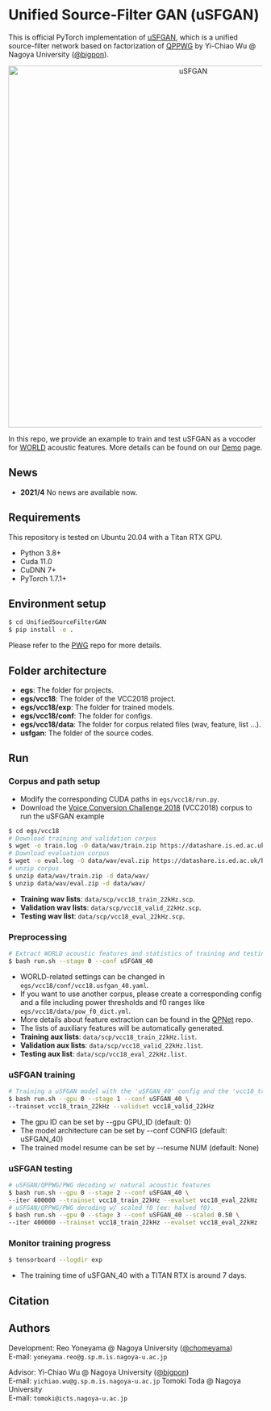 
# Unified Source-Filter GAN (uSFGAN)

This is official  PyTorch implementation of [uSFGAN](https://arxiv.org/abs/2104.04668), which is a unified source-filter network based on factorization of [QPPWG](https://github.com/bigpon/QPPWG) by Yi-Chiao Wu @ Nagoya University ([@bigpon](https://github.com/bigpon)).

<p align="center">
<img width="717" alt="uSFGAN" src="https://user-images.githubusercontent.com/49127218/114294361-18d31700-9ad9-11eb-8af8-9cb034adccbb.png">
</p>

In this repo, we provide an example to train and test uSFGAN as a vocoder for [WORLD](https://doi.org/10.1587/transinf.2015EDP7457) acoustic features. 
More details can be found on our [Demo](https://chomeyama.github.io/UnifiedSourceFilterGAN_demo/) page.


## News

- **2021/4** No news are available now. 


## Requirements

This repository is tested on Ubuntu 20.04 with a Titan RTX GPU.

- Python 3.8+
- Cuda 11.0
- CuDNN 7+
- PyTorch 1.7.1+


## Environment setup

```bash
$ cd UnifiedSourceFilterGAN
$ pip install -e .
```

Please refer to the [PWG](https://github.com/kan-bayashi/ParallelWaveGAN) repo for more details.

## Folder architecture
- **egs**:
The folder for projects.
- **egs/vcc18**:
The folder of the VCC2018 project.
- **egs/vcc18/exp**:
The folder for trained models.
- **egs/vcc18/conf**:
The folder for configs.
- **egs/vcc18/data**:
The folder for corpus related files (wav, feature, list ...).
- **usfgan**:
The folder of the source codes.


## Run

### Corpus and path setup

- Modify the corresponding CUDA paths in `egs/vcc18/run.py`.
- Download the [Voice Conversion Challenge 2018](https://datashare.is.ed.ac.uk/handle/10283/3061) (VCC2018) corpus to run the uSFGAN example

```bash
$ cd egs/vcc18
# Download training and validation corpus
$ wget -o train.log -O data/wav/train.zip https://datashare.is.ed.ac.uk/bitstream/handle/10283/3061/vcc2018_database_training.zip
# Download evaluation corpus
$ wget -o eval.log -O data/wav/eval.zip https://datashare.is.ed.ac.uk/bitstream/handle/10283/3061/vcc2018_database_evaluation.zip
# unzip corpus
$ unzip data/wav/train.zip -d data/wav/
$ unzip data/wav/eval.zip -d data/wav/
```

- **Training wav lists**: `data/scp/vcc18_train_22kHz.scp`.
- **Validation wav lists**: `data/scp/vcc18_valid_22kHz.scp`.
- **Testing wav list**: `data/scp/vcc18_eval_22kHz.scp`.

### Preprocessing

```bash
# Extract WORLD acoustic features and statistics of training and testing data
$ bash run.sh --stage 0 --conf uSFGAN_40
```

- WORLD-related settings can be changed in `egs/vcc18/conf/vcc18.usfgan_40.yaml`.
- If you want to use another corpus, please create a corresponding config and a file including power thresholds and f0 ranges like `egs/vcc18/data/pow_f0_dict.yml`.
- More details about feature extraction can be found in the [QPNet](https://github.com/bigpon/QPNet) repo.
- The lists of auxiliary features will be automatically generated.
- **Training aux lists**: `data/scp/vcc18_train_22kHz.list`.
- **Validation aux lists**: `data/scp/vcc18_valid_22kHz.list`.
- **Testing aux list**: `data/scp/vcc18_eval_22kHz.list`.


### uSFGAN training

```bash
# Training a uSFGAN model with the 'uSFGAN_40' config and the 'vcc18_train_22kHz' and 'vcc18_valid_22kHz' sets.
$ bash run.sh --gpu 0 --stage 1 --conf uSFGAN_40 \
--trainset vcc18_train_22kHz --validset vcc18_valid_22kHz
```

- The gpu ID can be set by --gpu GPU_ID (default: 0)
- The model architecture can be set by --conf CONFIG (default: uSFGAN_40)
- The trained model resume can be set by --resume NUM (default: None)


### uSFGAN testing

```bash
# uSFGAN/QPPWG/PWG decoding w/ natural acoustic features
$ bash run.sh --gpu 0 --stage 2 --conf uSFGAN_40 \
--iter 400000 --trainset vcc18_train_22kHz --evalset vcc18_eval_22kHz
# uSFGAN/QPPWG/PWG decoding w/ scaled f0 (ex: halved f0).
$ bash run.sh --gpu 0 --stage 3 --conf uSFGAN_40 --scaled 0.50 \
--iter 400000 --trainset vcc18_train_22kHz --evalset vcc18_eval_22kHz
```

### Monitor training progress

```bash
$ tensorboard --logdir exp
```

- The training time of uSFGAN_40 with a TITAN RTX is around 7 days.


## Citation

## Authors

Development:
Reo Yoneyama @ Nagoya University ([@chomeyama](https://github.com/chomeyama))<br />
E-mail: `yoneyama.reo@g.sp.m.is.nagoya-u.ac.jp`

Advisor:
Yi-Chiao Wu @ Nagoya University ([@bigpon](https://github.com/bigpon))<br />
E-mail: `yichiao.wu@g.sp.m.is.nagoya-u.ac.jp`
Tomoki Toda @ Nagoya University<br />
E-mail: `tomoki@icts.nagoya-u.ac.jp`
